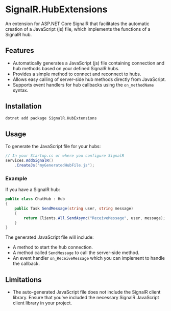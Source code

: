 # SignalR.HubExtensions

An extension for ASP.NET Core SignalR that facilitates the automatic creation of a JavaScript (js) file, which implements the functions of a SignalR hub.

## Features
- Automatically generates a JavaScript (js) file containing connection and hub methods based on your defined SignalR hubs.
- Provides a simple method to connect and reconnect to hubs.
- Allows easy calling of server-side hub methods directly from JavaScript.
- Supports event handlers for hub callbacks using the `on_methodName` syntax.

## Installation

```bash
dotnet add package SignalR.HubExtensions
```

## Usage

To generate the JavaScript file for your hubs:

```csharp
// In your Startup.cs or where you configure SignalR
services.AddSignalR()
    .CreateJs("myGeneratedHubFile.js");
```

### Example

If you have a SignalR hub:

```csharp
public class ChatHub : Hub
{
    public Task SendMessage(string user, string message)
    {
        return Clients.All.SendAsync("ReceiveMessage", user, message);
    }
}
```

The generated JavaScript file will include:
- A method to start the hub connection.
- A method called `SendMessage` to call the server-side method.
- An event handler `on_ReceiveMessage` which you can implement to handle the callback.

## Limitations
- The auto-generated JavaScript file does not include the SignalR client library. Ensure that you've included the necessary SignalR JavaScript client library in your project.
